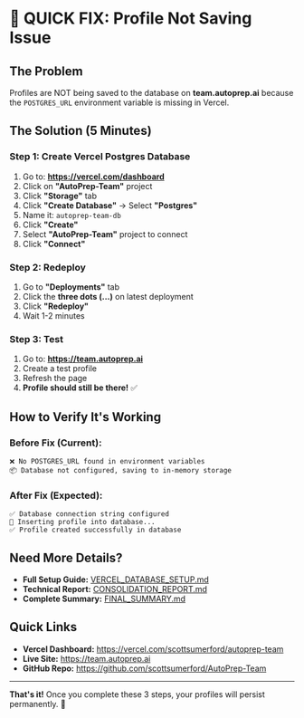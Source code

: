 # 🚨 QUICK FIX: Profile Not Saving Issue

## The Problem
Profiles are NOT being saved to the database on **team.autoprep.ai** because the `POSTGRES_URL` environment variable is missing in Vercel.

## The Solution (5 Minutes)

### Step 1: Create Vercel Postgres Database
1. Go to: **https://vercel.com/dashboard**
2. Click on **"AutoPrep-Team"** project
3. Click **"Storage"** tab
4. Click **"Create Database"** → Select **"Postgres"**
5. Name it: `autoprep-team-db`
6. Click **"Create"**
7. Select **"AutoPrep-Team"** project to connect
8. Click **"Connect"**

### Step 2: Redeploy
1. Go to **"Deployments"** tab
2. Click the **three dots (...)** on latest deployment
3. Click **"Redeploy"**
4. Wait 1-2 minutes

### Step 3: Test
1. Go to: **https://team.autoprep.ai**
2. Create a test profile
3. Refresh the page
4. **Profile should still be there!** ✅

## How to Verify It's Working

### Before Fix (Current):
```
❌ No POSTGRES_URL found in environment variables
📦 Database not configured, saving to in-memory storage
```

### After Fix (Expected):
```
✅ Database connection string configured
💾 Inserting profile into database...
✅ Profile created successfully in database
```

## Need More Details?
- **Full Setup Guide:** [VERCEL_DATABASE_SETUP.md](./VERCEL_DATABASE_SETUP.md)
- **Technical Report:** [CONSOLIDATION_REPORT.md](./CONSOLIDATION_REPORT.md)
- **Complete Summary:** [FINAL_SUMMARY.md](./FINAL_SUMMARY.md)

## Quick Links
- **Vercel Dashboard:** https://vercel.com/scottsumerford/autoprep-team
- **Live Site:** https://team.autoprep.ai
- **GitHub Repo:** https://github.com/scottsumerford/AutoPrep-Team

---

**That's it!** Once you complete these 3 steps, your profiles will persist permanently. 🎉
